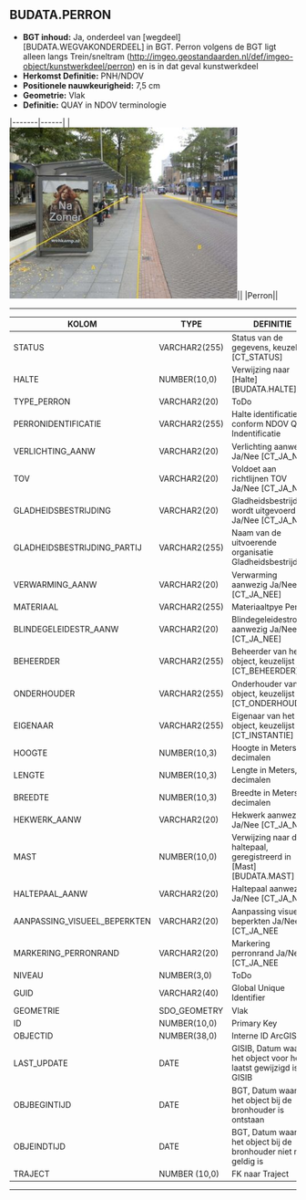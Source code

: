 ﻿## BUDATA.PERRON


* __BGT inhoud:__ Ja, onderdeel van [wegdeel][BUDATA.WEGVAKONDERDEEL] in BGT. Perron volgens de BGT ligt alleen langs Trein/sneltram (http://imgeo.geostandaarden.nl/def/imgeo-object/kunstwerkdeel/perron) en is in dat geval kunstwerkdeel
* __Herkomst Definitie:__ PNH/NDOV
* __Positionele nauwkeurigheid:__ 7,5 cm
* __Geometrie:__ Vlak
* __Definitie:__ QUAY in NDOV terminologie

|-------|------|
|![Perron](perron.jpg)||
|Perron||

***

|KOLOM                               |TYPE              |DEFINITIE|
|------                              |----              |-----    |
|STATUS                              |VARCHAR2(255)     |Status van de gegevens, keuzelijst [CT_STATUS]|
|HALTE                               |NUMBER(10,0)      |Verwijzing naar [Halte][BUDATA.HALTE]|
|TYPE_PERRON                         |VARCHAR2(20)      |ToDo|
|PERRONIDENTIFICATIE                 |VARCHAR2(255)     |Halte identificatie conform NDOV QUAY Indentificatie |
|VERLICHTING_AANW                    |VARCHAR2(20)      |Verlichting aanwezig Ja/Nee [CT_JA_NEE]|
|TOV                                 |VARCHAR2(20)      |Voldoet aan richtlijnen TOV Ja/Nee [CT_JA_NEE]|
|GLADHEIDSBESTRIJDING                |VARCHAR2(20)      |Gladheidsbestrijding wordt uitgevoerd Ja/Nee [CT_JA_NEE]|
|GLADHEIDSBESTRIJDING_PARTIJ         |VARCHAR2(255)     |Naam van de uitvoerende organisatie Gladheidsbestrijding|
|VERWARMING_AANW                     |VARCHAR2(20)      |Verwarming aanwezig Ja/Nee [CT_JA_NEE]|
|MATERIAAL                           |VARCHAR2(255)     |Materiaaltpye Perron|
|BLINDEGELEIDESTR_AANW               |VARCHAR2(20)      |Blindegeleidestrook aanwezig Ja/Nee [CT_JA_NEE]|
|BEHEERDER                           |VARCHAR2(255)     |Beheerder van het object, keuzelijst [CT_BEHEERDER]|
|ONDERHOUDER                         |VARCHAR2(255)     |Onderhouder van het object, keuzelijst [CT_ONDERHOUDER]|
|EIGENAAR                            |VARCHAR2(255)     |Eigenaar van het object, keuzelijst [CT_INSTANTIE]|
|HOOGTE                              |NUMBER(10,3)      |Hoogte in Meters, 2 decimalen|
|LENGTE                              |NUMBER(10,3)      |Lengte in Meters, 2 decimalen|
|BREEDTE                             |NUMBER(10,3)      |Breedte in Meters, 2 decimalen|
|HEKWERK_AANW                        |VARCHAR2(20)      |Hekwerk aanwezig Ja/Nee [CT_JA_NEE]|
|MAST                                |NUMBER(10,0)      |Verwijzing naar de haltepaal, geregistreerd in [Mast][BUDATA.MAST]|
|HALTEPAAL_AANW                      |VARCHAR2(20)      |Haltepaal aanwezig Ja/Nee [CT_JA_NEE]|
|AANPASSING_VISUEEL_BEPERKTEN        |VARCHAR2(20)      |Aanpassing visueel beperkten Ja/Nee [CT_JA_NEE|
|MARKERING_PERRONRAND                |VARCHAR2(20)      |Markering perronrand Ja/Nee [CT_JA_NEE|
|NIVEAU                              |NUMBER(3,0)       |ToDo|
|GUID                                |VARCHAR2(40)      |Global Unique Identifier|
|GEOMETRIE                           |SDO_GEOMETRY      |Vlak|
|ID                                  |NUMBER(10,0)      |Primary Key|
|OBJECTID                            |NUMBER(38,0)      |Interne ID ArcGIS|
|LAST_UPDATE                         |DATE              |GISIB, Datum waarop het object voor het laatst gewijzigd is in GISIB|
|OBJBEGINTIJD                        |DATE              |BGT, Datum waarop het object bij de bronhouder is ontstaan|
|OBJEINDTIJD                         |DATE              |BGT, Datum waarop het object bij de bronhouder niet meer geldig is|
|TRAJECT                             |NUMBER (10,0)    |FK naar Traject|

***
